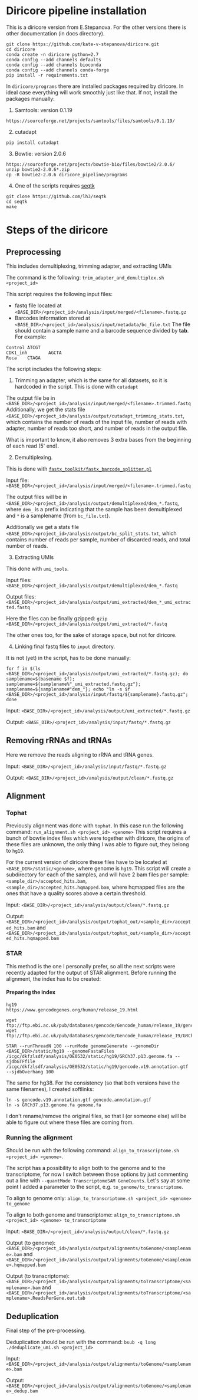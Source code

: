 #  Diricore pipeline installation
This is a diricore version from E.Stepanova. For the other versions there is other documentation (in docs directory).

```
git clone https://github.com/kate-v-stepanova/diricore.git
cd diricore
conda create -n diricore python=2.7
conda config --add channels defaults
conda config --add channels bioconda
conda config --add channels conda-forge
pip install -r requirements.txt
```

In `diricore/programs` there are installed packages required by diricore.  In ideal case everything will work smoothly just like that. If not, install the packages manually:

1. Samtools: version 0.1.19

`https://sourceforge.net/projects/samtools/files/samtools/0.1.19/`

2. cutadapt 

```
pip install cutadapt
```

3. Bowtie: version 2.0.6

```
https://sourceforge.net/projects/bowtie-bio/files/bowtie2/2.0.6/
unzip bowtie2-2.0.6*.zip
cp -R bowtie2-2.0.6 diricore_pipeline/programs
```

4. One of the scripts requires [seqtk](https://github.com/lh3/seqtk)

```
git clone https://github.com/lh3/seqtk
cd seqtk
make
```
# Steps of the diricore
## Preprocessing
This includes demultiplexing, trimming adapter, and extracting UMIs

The command is the following: `trim_adapter_and_demultiplex.sh <project_id>`

This script requires the following input files:
* fastq file located at `<BASE_DIR>/<project_id>/analysis/input/merged/<filename>.fastq.gz`
* Barcodes information stored at `<BASE_DIR>/<project_id>/analysis/input/metadata/bc_file.txt`
The file should contain a sample name and a barcode sequence divided by **tab**. For example: 
```
Control ATCGT
CDK1_inh        AGCTA
Roca    CTAGA
```

The script includes the following steps:
1. Trimming an adapter, which is the same for all datasets, so it is hardcoded in the script. This is done with `cutadapt`

The output file be in `<BASE_DIR>/<project_id>/analysis/input/merged/<filename>.trimmed.fastq`
Additionally, we get the stats file `<BASE_DIR>/<project_id>/analysis/output/cutadapt_trimming_stats.txt`, which contains the number of reads of the input file, number of reads with adapter, number of reads too short, and number of reads in the output file.

What is important to know, it also removes 3 extra bases from the beginning of each read (5' end). 

2. Demultiplexing.

This is done with [`fastx_toolkit/fastx_barcode_splitter.pl`](http://hannonlab.cshl.edu/fastx_toolkit/)

Input file: `<BASE_DIR>/<project_id>/analysis/input/merged/<filename>.trimmed.fastq` 

The output files will be in `<BASE_DIR>/<project_id>/analysis/output/demultiplexed/dem_*.fastq`, where `dem_` is a prefix indicating that the sample has been demultiplexed and `*` is a samplename (from `bc_file.txt`). 

Additionally we get a stats file `<BASE_DIR>/<project_id>/analysis/output/bc_split_stats.txt`, which contains number of reads per sample, number of discarded reads, and total number of reads.

3. Extracting UMIs

This done with `umi_tools`. 

Input files: `<BASE_DIR>/<project_id>/analysis/output/demultiplexed/dem_*.fastq`

Output files: `<BASE_DIR>/<project_id>/analysis/output/umi_extracted/dem_*_umi_extracted.fastq`

Here the files can be finally gzipped: `gzip <BASE_DIR>/<project_id>/analysis/output/umi_extracted/*.fastq`

The other ones too, for the sake of storage space, but not for diricore.

4. Linking final fastq files to `input` directory. 

It is not (yet) in the script, has to be done manually:
```
for f in $(ls <BASE_DIR>/<project_id>/analysis/output/umi_extracted/*.fastq.gz); do samplename=$(basename $f); samplename=${samplename%"_umi_extracted.fastq.gz"}; samplename=${samplename#"dem_"}; echo "ln -s $f <BASE_DIR>/<project_id>/analysis/input/fastq/${samplename}.fastq.gz"; done
```

Input: `<BASE_DIR>/<project_id>/analysis/output/umi_extracted/*.fastq.gz`

Output: `<BASE_DIR>/<project_id>/analysis/input/fastq/*.fastq.gz`

## Removing rRNAs and tRNAs

Here we remove the reads aligning to rRNA and tRNA genes. 

Input: `<BASE_DIR>/<project_id>/analysis/input/fastq/*.fastq.gz`

Output: `<BASE_DIR>/<project_id>/analysis/output/clean/*.fastq.gz`

## Alignment

### Tophat

Previously alignment was done with `tophat`. In this case run the following command: `run_alignment.sh <project_id> <genome>`
This script requires a bunch of bowtie index files which were together with diricore, the origins of these files are unknown, the only thing I was able to figure out, they belong to `hg19`. 

For the current version of diricore these files have to be located at `<BASE_DIR>/static/<genome>`, where genome is `hg19`. 
This script will create a subdirectory for each of the samples, and will have 2 bam files per sample: `<sample_dir>/accepted_hits.bam`, `<sample_dir>/accepted_hits.hqmapped.bam`, where hqmapped files are the ones that have a quality scores above a certain threshold. 

Input: `<BASE_DIR>/<project_id>/analysis/output/clean/*.fastq.gz`

Output: `<BASE_DIR>/<project_id>/analysis/output/tophat_out/<sample_dir>/accepted_hits.bam` and `<BASE_DIR>/<project_id>/analysis/output/tophat_out/<sample_dir>/accepted_hits.hqmapped.bam`

### STAR

This method is the one I personally prefer, so all the next scripts were recently adapted for the output of STAR alignment.
Before running the alignment, the index has to be created:

#### Preparing the index

```
hg19
https://www.gencodegenes.org/human/release_19.html

wget ftp://ftp.ebi.ac.uk/pub/databases/gencode/Gencode_human/release_19/gencode.v19.annotation.gtf.gz
wget ftp://ftp.ebi.ac.uk/pub/databases/gencode/Gencode_human/release_19/GRCh37.p13.genome.fa.gz

STAR --runThreadN 100 --runMode genomeGenerate --genomeDir <BASE_DIR>/static/hg19 --genomeFastaFiles /icgc/dkfzlsdf/analysis/OE0532/static/hg19/GRCh37.p13.genome.fa --sjdbGTFfile /icgc/dkfzlsdf/analysis/OE0532/static/hg19/gencode.v19.annotation.gtf --sjdbOverhang 100
```
The same for hg38. For the consistency (so that both versions have the same filenames), I created softlinks: 
```
ln -s gencode.v19.annotation.gtf gencode.annotation.gtf
ln -s GRCh37.p13.genome.fa genome.fa
```
I don't rename/remove the original files, so that I (or someone else) will be able to figure out where these files are coming from. 

### Running the alignment

Should be run with the following command: `align_to_transcriptome.sh <project_id> <genome>`. 

The script has a possibility to align both to the genome and to the transcriptome, for now I switch between those options by just commenting out a line with `--quantMode TranscriptomeSAM GeneCounts`. Let's say at some point I added a parameter to the script, e.g. `to_genome/to_transcriptome`.

To align to genome only: `align_to_transcriptome.sh <project_id> <genome> to_genome`

To align to both genome and transcriptome: `align_to_transcriptome.sh <project_id> <genome> to_transcriptome`

Input: `<BASE_DIR>/<project_id>/analysis/output/clean/*.fastq.gz`

Output (to genome): `<BASE_DIR>/<project_id>/analysis/output/alignments/toGenome/<samplename>.bam` and `<BASE_DIR>/<project_id>/analysis/output/alignments/toGenome/<samplename>.hqmapped.bam`

Output (to transcriptome): `<BASE_DIR>/<project_id>/analysis/output/alignments/toTranscriptome/<samplename>.bam` and `<BASE_DIR>/<project_id>/analysis/output/alignments/toTranscriptome/<samplename>.ReadsPerGene.out.tab`

## Deduplication

Final step of the pre-processing.

Deduplication should be run with the command: `bsub -q long ./deduplicate_umi.sh <project_id>`

Input: `<BASE_DIR>/<project_id>/analysis/output/alignments/toGenome/<samplename>.bam`

Output: `<BASE_DIR>/<project_id>/analysis/output/alignments/toGenome/<samplename>_dedup.bam`

